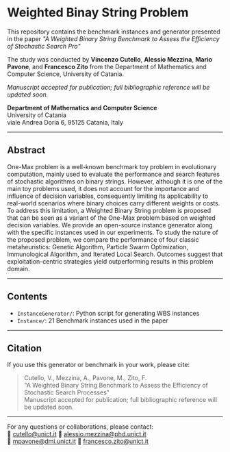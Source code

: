 # Weighted Binay String Problem

This repository contains the benchmark instances and generator presented in the paper _"A Weighted Binary String Benchmark to Assess the Efficiency of Stochastic Search Pro"_

The study was conducted by **Vincenzo Cutello**, **Alessio Mezzina**, **Mario Pavone**, and **Francesco Zito** from the Department of Mathematics and Computer Science, University of Catania.

_Manuscript accepted for publication; full bibliographic reference will be updated soon._

**Department of Mathematics and Computer Science**  
University of Catania  
viale Andrea Doria 6, 95125 Catania, Italy

---

## Abstract

One-Max problem is a well-known benchmark toy problem in evolutionary computation, mainly used to evaluate the performance and search features of stochastic algorithms on binary strings. However, although it is one of the main toy problems used, it does not account for the importance and influence of decision variables, consequently limiting its applicability to real-world scenarios where binary choices carry different weights or costs. To address this limitation, a Weighted Binary String problem is proposed that can be seen as a variant of the One-Max problem based on weighted decision variables. We provide an open-source instance generator along with the specific instances used in our experiments. To study the nature of the proposed problem, we compare the performance of four classic metaheuristics: Genetic Algorithm, Particle Swarm Optimization, Immunological Algorithm, and Iterated Local Search. Outcomes suggest that exploitation-centric strategies yield outperforming results in this problem domain.

---

## Contents

- `InstanceGenerator/`: Python script for generating WBS instances
- `Instance/`: 21 Benchmark instances used in the paper

---

## Citation

If you use this generator or benchmark in your work, please cite:

> Cutello, V., Mezzina, A., Pavone, M., Zito, F.  
> "A Weighted Binary String Benchmark to Assess the Efficiency of Stochastic Search Processes"  
> Manuscript accepted for publication; full bibliographic reference will be updated soon.

---

For any questions or collaborations, please contact:  
📧 cutello@unict.it
📧 alessio.mezzina@phd.unict.it  
📧 mpavone@dmi.unict.it
📧 francesco.zito@unict.it
